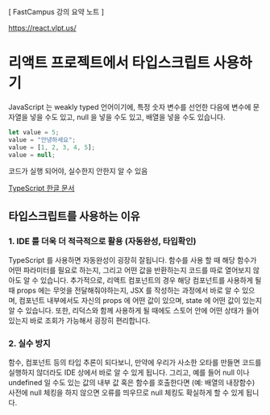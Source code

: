 [ FastCampus 강의 요약 노트 ]

https://react.vlpt.us/

# 리액트 프로젝트에서 타입스크립트 사용하기

JavaScript 는 weakly typed 언어이기에, 특정 숫자 변수를 선언한 다음에 변수에 문자열을 넣을 수도 있고, null 을 넣을 수도 있고, 배열을 넣을 수도 있습니다.

```javascript
let value = 5;
value = "안녕하세요";
value = [1, 2, 3, 4, 5];
value = null;
```

코드가 실행 되어야, 실수한지 안한지 알 수 있음

[TypeScript 한글 문서](https://typescript-kr.github.io/)

## 타입스크립트를 사용하는 이유

### 1. IDE 를 더욱 더 적극적으로 활용 (자동완성, 타입확인)

TypeScript 를 사용하면 자동완성이 굉장히 잘됩니다. 함수를 사용 할 때 해당 함수가 어떤 파라미터를 필요로 하는지, 그리고 어떤 값을 반환하는지 코드를 따로 열어보지 않아도 알 수 있습니다. 추가적으로, 리액트 컴포넌트의 경우 해당 컴포넌트를 사용하게 될 때 props 에는 무엇을 전달해줘야하는지, JSX 를 작성하는 과정에서 바로 알 수 있으며, 컴포넌트 내부에서도 자신의 props 에 어떤 값이 있으며, state 에 어떤 값이 있는지 알 수 있습니다. 또한, 리덕스와 함께 사용하게 될 때에도 스토어 안에 어떤 상태가 들어있는지 바로 조회가 가능해서 굉장히 편리합니다.

### 2. 실수 방지

함수, 컴포넌트 등의 타입 추론이 되다보니, 만약에 우리가 사소한 오타를 만들면 코드를 실행하지 않더라도 IDE 상에서 바로 알 수 있게 됩니다. 그리고, 예를 들어 null 이나 undefined 일 수도 있는 값의 내부 값 혹은 함수를 호출한다면 (예: 배열의 내장함수) 사전에 null 체킹을 하지 않으면 오류를 띄우므로 null 체킹도 확실하게 할 수 있게 됩니다.
